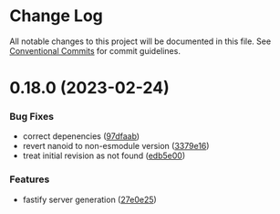# Change Log

All notable changes to this project will be documented in this file.
See [Conventional Commits](https://conventionalcommits.org) for commit guidelines.

# 0.18.0 (2023-02-24)

### Bug Fixes

- correct depenencies ([97dfaab](https://github.com/weegigs/wee-events/commit/97dfaab70f4863b71b190f6be68bc75e72618803))
- revert nanoid to non-esmodule version ([3379e16](https://github.com/weegigs/wee-events/commit/3379e1631db6525a01f282fd3281947a6eedb02b))
- treat initial revision as not found ([edb5e00](https://github.com/weegigs/wee-events/commit/edb5e00d3ae2b00595f2a7acd13ecde792f83c50))

### Features

- fastify server generation ([27e0e25](https://github.com/weegigs/wee-events/commit/27e0e2507afa5cae310ab9c06e0cc7f01a9f1eeb))
